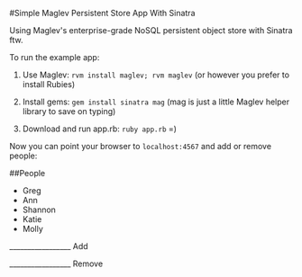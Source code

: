 #Simple Maglev Persistent Store App With Sinatra

Using Maglev's enterprise-grade NoSQL persistent object store with Sinatra ftw.

To run the example app:

1) Use Maglev: `rvm install maglev; rvm maglev` (or however you prefer to install Rubies)

2) Install gems: `gem install sinatra mag` (mag is just a little Maglev helper library to save on typing)

3) Download and run app.rb: `ruby app.rb` =)

Now you can point your browser to `localhost:4567` and add or remove people:

##People

* Greg
* Ann
* Shannon
* Katie
* Molly

_________________ Add

_________________ Remove